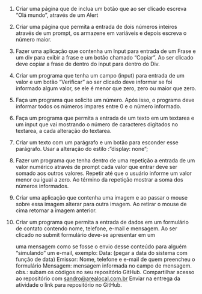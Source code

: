 1. Criar uma página que de inclua um botão que ao ser clicado escreva “Olá mundo”, através de um Alert

2. Criar uma página que permita a entrada de dois números inteiros através de um prompt, os armazene em variáveis e depois escreva o número maior. 

3. Fazer uma aplicação que contenha um Input para entrada de um Frase e um div para exibir a frase e um botão chamado “Copiar”. Ao ser clicado deve  copiar a frase de dentro do input para dentro do Div. 

4. Criar um programa que tenha um campo (input) para entrada de um valor e um botão “Verificar” ao ser clicado deve informar se foi informado algum valor, se ele é menor que zero, zero ou maior que zero. 

5. Faça um programa que solicite um número. Após isso, o programa deve informar todos os números ímpares entre 0 e o número informado. 

6. Faça um programa que permita a entrada de um texto em um textarea e um input que vai mostrando o número de caracteres digitados no textarea, a cada alteração do textarea. 

7. Criar um texto com um parágrafo e um botão para esconder esse parágrafo. Usar a alteração do estilo :”display: none”;

8. Fazer um programa que tenha dentro de uma repetição a entrada de um valor numérico através de prompt cada valor que entrar deve ser somado aos outros valores. Repetir até que o usuário informe um valor menor ou igual a zero. Ao término da repetição mostrar a soma dos números informados. 

9. Criar uma aplicação que contenha uma imagem e ao passar o mouse sobre essa imagem alterar para outra imagem. Ao retirar o mouse de cima  retornar a imagem anterior.

10. Criar um programa que permita a entrada de dados em um formulário de contato contendo nome, telefone, e-mail e mensagem. Ao ser clicado no submit formulário deve-se apresentar em um <div> uma mensagem como se fosse o envio desse conteúdo para alguém “simulando” um e-mail, exemplo:
Data: (pegar a data do sistema com função de data)
Emissor: Nome, telefone e e-mail de quem preencheu o formulário
Mensagem: mensagem informada no campo de mensagem. 
obs.: subam os códigos no seu repositório GitHub. Compartilhar acesso ao repositório com sandro@arealocal.com.br Enviar na entrega da atividade o link para repositório no GitHub. 

